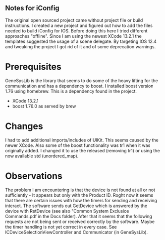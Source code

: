## Notes for iConfig

The original open sourced project came without project file or build instructions.
I created a new project and figured out how to add the files needed to build iConfig for IOS. Before doing this here I tried different approaches "offline". Since I am using the newest XCode 13.2.1 the templates suggested the usage of a scene delegate. By targeting IOS 12.4 and tweaking the project I got rid of it and of some deprecation warnings. 
# Prerequisites
GeneSysLib is the library that seems to do some of the heavy lifting for the communication and has a dependency to boost. I installed boost version 1.76 using homebrew. This is a dependency found in the project.
- XCode 13.2.1
- boost 1.76.0 as served by brew
# Changes
I had to add additional imports/includes of UIKit. This seems caused by the newer XCode. Also some of the boost functionality was tr1 when it was originally added. I changed it to use the released (removing tr1) or using the now available std (unordered_map). 
# Observations
The problem I am encountering is that the device is not found at all or not sufficiently - It appears but only with the Product ID. 
Roght now it seems that there are certain issues with how the timers for sending and receiving interact. 
The software sends out GetDevice which is answered by the device with RetDevice (see also "Common System Exclusice Commands.pdf in the Docs folder). After that it seems that the following requests are not being sent or received correctly by the software. Maybe the timer handling is not yet correct in every case. See ICDeviceSelectionViewController and Communicator (in GeneSysLib).


